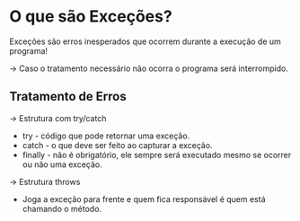 # O que são Exceções?

Exceções são erros inesperados que ocorrem durante a execução de um programa!

→ Caso o tratamento necessário não ocorra o programa será interrompido.

## Tratamento de Erros

→ Estrutura com try/catch

- try - código que pode retornar uma exceção.
- catch - o que deve ser feito ao capturar a exceção.
- finally - não é obrigatório, ele sempre será executado mesmo se ocorrer ou não uma exceção.

→ Estrutura throws

- Joga a exceção para frente e quem fica responsável é quem está chamando o método.